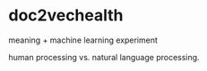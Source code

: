 # doc2vechealth
meaning + machine learning experiment

human processing vs. natural language processing.
